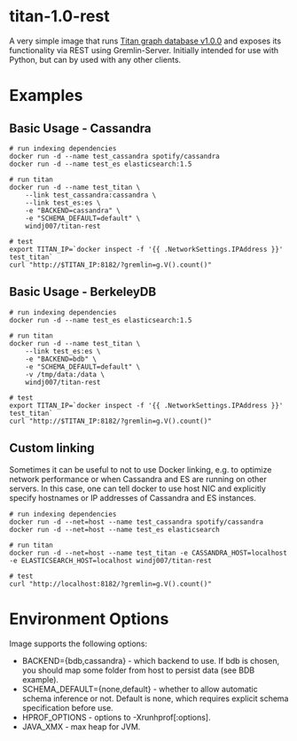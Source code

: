 # titan-1.0-rest
A very simple image that runs [Titan graph database v1.0.0](http://thinkaurelius.github.io/titan/) and exposes its functionality via REST using Gremlin-Server. Initially intended for use with Python, but can by used with any other clients.

# Examples

## Basic Usage - Cassandra
    # run indexing dependencies
    docker run -d --name test_cassandra spotify/cassandra
    docker run -d --name test_es elasticsearch:1.5
    
    # run titan
    docker run -d --name test_titan \
        --link test_cassandra:cassandra \
        --link test_es:es \
        -e "BACKEND=cassandra" \
        -e "SCHEMA_DEFAULT=default" \
        windj007/titan-rest
    
    # test
    export TITAN_IP=`docker inspect -f '{{ .NetworkSettings.IPAddress }}' test_titan`
    curl "http://$TITAN_IP:8182/?gremlin=g.V().count()"


## Basic Usage - BerkeleyDB
    # run indexing dependencies
    docker run -d --name test_es elasticsearch:1.5
    
    # run titan
    docker run -d --name test_titan \
        --link test_es:es \
        -e "BACKEND=bdb" \
        -e "SCHEMA_DEFAULT=default" \
        -v /tmp/data:/data \
        windj007/titan-rest
    
    # test
    export TITAN_IP=`docker inspect -f '{{ .NetworkSettings.IPAddress }}' test_titan`
    curl "http://$TITAN_IP:8182/?gremlin=g.V().count()"


## Custom linking
Sometimes it can be useful to not to use Docker linking, e.g. to optimize network performance or when Cassandra and ES are running on other servers. In this case, one can tell docker to use host NIC and explicitly specify hostnames or IP addresses of Cassandra and ES instances.

    # run indexing dependencies
    docker run -d --net=host --name test_cassandra spotify/cassandra
    docker run -d --net=host --name test_es elasticsearch
    
    # run titan
    docker run -d --net=host --name test_titan -e CASSANDRA_HOST=localhost -e ELASTICSEARCH_HOST=localhost windj007/titan-rest
    
    # test
    curl "http://localhost:8182/?gremlin=g.V().count()"

# Environment Options

Image supports the following options:

* BACKEND={bdb,cassandra} - which backend to use. If bdb is chosen, you should map some folder from host to persist data (see BDB example).
* SCHEMA_DEFAULT={none,default} - whether to allow automatic schema inference or not. Default is none, which requires explicit schema specification before use.
* HPROF_OPTIONS - options to -Xrunhprof[:options].
* JAVA_XMX - max heap for JVM.